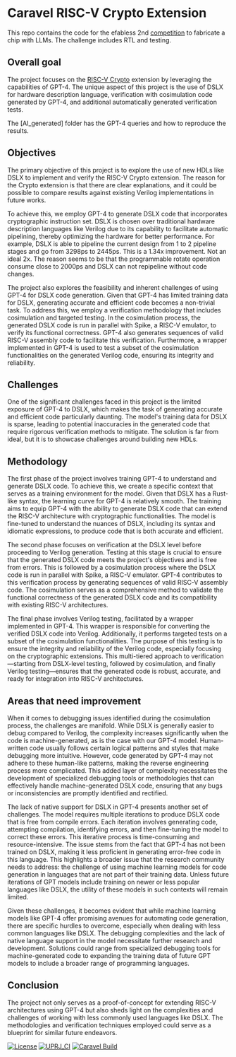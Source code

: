 # Caravel RISC-V Crypto Extension


This repo contains the code for the efabless 2nd
[competition](https://efabless.com/genai/challenges/2) to fabricate a chip with
LLMs. The challenge includes RTL and testing.


## Overall goal


The project focuses on the [RISC-V
Crypto](https://github.com/riscv/riscv-crypto) extension by leveraging the
capabilities of GPT-4. The unique aspect of this project is the use of DSLX for
hardware description language, verification with cosimulation code generated by
GPT-4, and additional automatically generated verification tests.

The [AI_generated] folder has the GPT-4 queries and how to reproduce the results.


## Objectives


The primary objective of this project is to explore the use of new HDLs like
DSLX to implement and verify the RISC-V Crypto extension. The reason for the
Crypto extension is that there are clear explanations, and it could be possible
to compare results against existing Verilog implementations in future works.


To achieve this, we employ GPT-4 to generate DSLX code that incorporates
cryptographic instruction set. DSLX is chosen over traditional hardware
description languages like Verilog due to its capability to facilitate
automatic pipelining, thereby optimizing the hardware for better performance.
For example, DSLX is able to pipeline the current design from 1 to 2 pipeline stages
and go from 3298ps to 2445ps. This is a 1.34x improvement. Not an ideal 2x. The
reason seems to be that the programmable rotate operation consume close to
2000ps and DSLX can not repipeline without code changes.


The project also explores the feasibility and inherent challenges of using
GPT-4 for DSLX code generation. Given that GPT-4 has limited training data for
DSLX, generating accurate and efficient code becomes a non-trivial task. To
address this, we employ a verification methodology that includes cosimulation
and targeted testing. In the cosimulation process, the generated DSLX code is
run in parallel with Spike, a RISC-V emulator, to verify its functional
correctness. GPT-4 also generates sequences of valid RISC-V assembly code to
facilitate this verification. Furthermore, a wrapper implemented in GPT-4 is
used to test a subset of the cosimulation functionalities on the generated
Verilog code, ensuring its integrity and reliability.


## Challenges


One of the significant challenges faced in this project is the limited exposure
of GPT-4 to DSLX, which makes the task of generating accurate and efficient
code particularly daunting. The model's training data for DSLX is sparse,
leading to potential inaccuracies in the generated code that require rigorous
verification methods to mitigate. The solution is far from ideal, but it is to
showcase challenges around building new HDLs.


## Methodology


The first phase of the project involves training GPT-4 to understand and
generate DSLX code. To achieve this, we create a specific context that serves
as a training environment for the model. Given that DSLX has a Rust-like
syntax, the learning curve for GPT-4 is relatively smooth. The training aims to
equip GPT-4 with the ability to generate DSLX code that can extend the RISC-V
architecture with cryptographic functionalities. The model is fine-tuned to
understand the nuances of DSLX, including its syntax and idiomatic expressions,
to produce code that is both accurate and efficient.


The second phase focuses on verification at the DSLX level before proceeding to
Verilog generation. Testing at this stage is crucial to ensure that the
generated DSLX code meets the project's objectives and is free from errors.
This is followed by a cosimulation process where the DSLX code is run in
parallel with Spike, a RISC-V emulator. GPT-4 contributes to this verification
process by generating sequences of valid RISC-V assembly code. The cosimulation
serves as a comprehensive method to validate the functional correctness of the
generated DSLX code and its compatibility with existing RISC-V architectures.


The final phase involves Verilog testing, facilitated by a wrapper implemented
in GPT-4. This wrapper is responsible for converting the verified DSLX code
into Verilog. Additionally, it performs targeted tests on a subset of the
cosimulation functionalities. The purpose of this testing is to ensure the
integrity and reliability of the Verilog code, especially focusing on the
cryptographic extensions. This multi-tiered approach to verification—starting
from DSLX-level testing, followed by cosimulation, and finally Verilog
testing—ensures that the generated code is robust, accurate, and ready for
integration into RISC-V architectures.


## Areas that need improvement


When it comes to debugging issues identified during the cosimulation process,
the challenges are manifold. While DSLX is generally easier to debug compared
to Verilog, the complexity increases significantly when the code is
machine-generated, as is the case with our GPT-4 model. Human-written code
usually follows certain logical patterns and styles that make debugging more
intuitive. However, code generated by GPT-4 may not adhere to these human-like
patterns, making the reverse engineering process more complicated. This added
layer of complexity necessitates the development of specialized debugging tools
or methodologies that can effectively handle machine-generated DSLX code,
ensuring that any bugs or inconsistencies are promptly identified and
rectified.


The lack of native support for DSLX in GPT-4 presents another set of
challenges. The model requires multiple iterations to produce DSLX code that is
free from compile errors. Each iteration involves generating code, attempting
compilation, identifying errors, and then fine-tuning the model to correct
these errors. This iterative process is time-consuming and resource-intensive.
The issue stems from the fact that GPT-4 has not been trained on DSLX, making
it less proficient in generating error-free code in this language. This
highlights a broader issue that the research community needs to address: the
challenge of using machine learning models for code generation in languages
that are not part of their training data. Unless future iterations of GPT
models include training on newer or less popular languages like DSLX, the
utility of these models in such contexts will remain limited.


Given these challenges, it becomes evident that while machine learning models
like GPT-4 offer promising avenues for automating code generation, there are
specific hurdles to overcome, especially when dealing with less common
languages like DSLX. The debugging complexities and the lack of native language
support in the model necessitate further research and development. Solutions
could range from specialized debugging tools for machine-generated code to
expanding the training data of future GPT models to include a broader range of
programming languages.


## Conclusion

The project not only serves as a proof-of-concept for extending RISC-V
architectures using GPT-4 but also sheds light on the complexities and
challenges of working with less commonly used languages like DSLX. The
methodologies and verification techniques employed could serve as a blueprint
for similar future endeavors.


[![License](https://img.shields.io/badge/License-Apache%202.0-blue.svg)](https://opensource.org/licenses/Apache-2.0) [![UPRJ_CI](https://github.com/efabless/caravel_project_example/actions/workflows/user_project_ci.yml/badge.svg)](https://github.com/efabless/caravel_project_example/actions/workflows/user_project_ci.yml) [![Caravel Build](https://github.com/efabless/caravel_project_example/actions/workflows/caravel_build.yml/badge.svg)](https://github.com/efabless/caravel_project_example/actions/workflows/caravel_build.yml)
